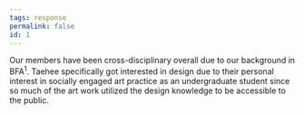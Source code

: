 ```yaml
---
tags: response
permalink: false
id: 1
---
```



Our members have been cross-disciplinary overall due to our background in BFA<sup>1</sup>. Taehee specifically got interested in design due to their personal interest in socially engaged art practice as an undergraduate student since so much of the art work utilized the design knowledge to be accessible to the public.